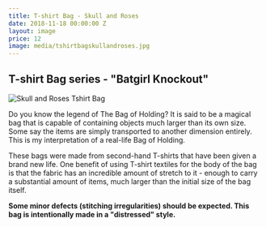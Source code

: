 ```yaml
---
title: T-shirt Bag - Skull and Roses
date: 2018-11-18 00:00:00 Z
layout: image
price: 12
image: media/tshirtbagskullandroses.jpg
---
```


## T-shirt Bag series - "Batgirl Knockout"

![Skull and Roses Tshirt Bag]({{site.baseurl}}/media/tshirtbagskullandroseshanging.jpg)


Do you know the legend of The Bag of Holding? It is said to be a magical bag that is capable of containing objects much larger than its own size. Some say the items are simply transported to another dimension entirely. This is my interpretation of a real-life Bag of Holding.

These bags were made from second-hand T-shirts that have been given a brand new life. One benefit of using T-shirt textiles for the body of the bag is that the fabric has an incredible amount of stretch to it - enough to carry a substantial amount of items, much larger than the initial size of the bag itself.


**Some minor defects (stitching irregularities) should be expected. This bag is intentionally made in a "distressed" style.**
